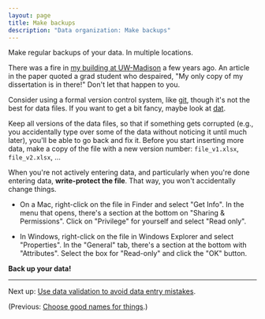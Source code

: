 ```yaml
---
layout: page
title: Make backups
description: "Data organization: Make backups"
---
```


Make regular backups of your data. In multiple locations.

There was a fire in
[my building at UW-Madison](http://map.wisc.edu/s/njzs4hlm) a few
years ago. An article in the paper quoted a grad student who
despaired, "My only copy of my dissertation is in there!" Don't let
that happen to you.

Consider using a formal version control system, like
[git](https://git-scm.com), though it's not the best for data
files. If you want to get a bit fancy, maybe look at
[dat](https://github.com/maxogden/dat).

Keep all versions of the data files, so that if something gets
corrupted (e.g., you accidentally type over some of the data without
noticing it until much later), you'll be able to go back and fix it.
Before you start inserting more data, make a copy of the file with a
new version number: `file_v1.xlsx`, `file_v2.xlsx`, ...

When you're not actively entering data, and particularly when you're
done entering data, **write-protect the file**. That way, you won't
accidentally change things.

- On a Mac, right-click on the file in Finder and select "Get Info". In the menu
  that opens, there's a section at the bottom on "Sharing &
  Permissions". Click on "Privilege" for yourself and select "Read
  only".

- In Windows, right-click on the file in Windows Explorer and select
  "Properties". In the "General" tab, there's a section at the bottom
  with "Attributes". Select the box for "Read-only" and click the "OK"
  button.

**Back up your data!**

---

Next up: [Use data validation to avoid data entry mistakes](validation.html).

(Previous: [Choose good names for things](names.html).)
